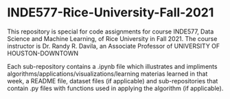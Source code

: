 # INDE577-Rice-University-Fall-2021

This repository is special for code assignments for course INDE577, Data Science and Machine Learning, of Rice University in Fall 2021. The course instructor is Dr. Randy R. Davila, an Associate Professor of UNIVERSITY OF HOUSTON-DOWNTOWN 

Each sub-repository contains a .ipynb file which illustrates and impliments algorithms/applications/visualizations/learning materias learned in that week, a README file, dataset files (if applicable) and sub-repositories that contain .py files with functions used in applying the algorithm (if applicable).
